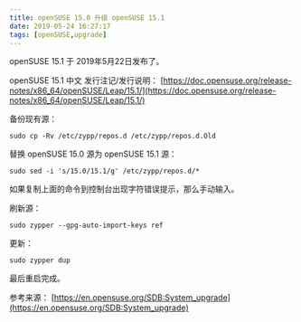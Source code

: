 ```yaml
---
title: openSUSE 15.0 升级 openSUSE 15.1
date: 2019-05-24 16:27:17
tags: [openSUSE,upgrade]
---
```


openSUSE 15.1 于 2019年5月22日发布了。

openSUSE 15.1 中文 发行注记/发行说明： [https://doc.opensuse.org/release-notes/x86_64/openSUSE/Leap/15.1/](https://doc.opensuse.org/release-notes/x86_64/openSUSE/Leap/15.1/)

备份现有源：

	sudo cp -Rv /etc/zypp/repos.d /etc/zypp/repos.d.Old

替换 openSUSE 15.0 源为 openSUSE 15.1 源：

	sudo sed -i 's/15.0/15.1/g' /etc/zypp/repos.d/*

如果复制上面的命令到控制台出现字符错误提示，那么手动输入。

刷新源：

	sudo zypper --gpg-auto-import-keys ref

更新：

	sudo zypper dup

最后重启完成。

参考来源： [https://en.opensuse.org/SDB:System_upgrade](https://en.opensuse.org/SDB:System_upgrade)
